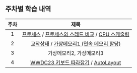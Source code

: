 ## 주차별 학습 내역
|주차|제목|
|:-:|:-:|
|1|[프로세스](https://github.com/JUNY0110/Weekly-I-Learned/blob/main/%EC%A4%80%EC%9A%A9/OS/Process.md) / [프로세스와 스레드 비교](https://github.com/JUNY0110/Weekly-I-Learned/blob/main/%EC%A4%80%EC%9A%A9/OS/Process_%26_Thread.md) / [CPU 스케줄링](https://github.com/JUNY0110/Weekly-I-Learned/blob/main/%EC%A4%80%EC%9A%A9/OS/CPU_Scheduling.md)|
|2|[교착상태](https://github.com/JUNY0110/Weekly-I-Learned/blob/main/%EC%A4%80%EC%9A%A9/OS/DeadLock.md) / [가상메모리1 (연속 메모리 할당)](https://github.com/JUNY0110/Weekly-I-Learned/blob/main/%EC%A4%80%EC%9A%A9/OS/Virtual_Memory(Contiguous_Memory_Allocation).md)|
|3|가상메모리2, 가상메모리3|
|4|[WWDC23 키보드 따라잡기](https://github.com/All-About-iOS/Weekly-I-Learned/blob/main/%EC%A4%80%EC%9A%A9/WWDC/Keep_up_with_the_keyboard.md) / [AutoLayout](https://github.com/All-About-iOS/Weekly-I-Learned/blob/main/%EC%A4%80%EC%9A%A9/iOS/AutoLayout.md)|
